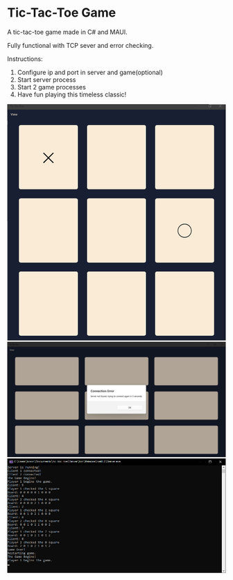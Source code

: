 # Tic-Tac-Toe Game

A tic-tac-toe game made in C# and MAUI.

Fully functional with TCP sever and error checking.

Instructions:
1. Configure ip and port in server and game(optional)
2. Start server process
3. Start 2 game processes
4. Have fun playing this timeless classic!

![previewGame0](./tic-tac-toe/Resources/screenshots/scn0.png)
![previewGame1](./tic-tac-toe/Resources/screenshots/scn1.png)
![previewServer](./tic-tac-toe/Resources/screenshots/scn2.png)
